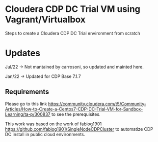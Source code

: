 # Cloudera CDP DC Trial VM using Vagrant/Virtualbox
Steps to create a Cloudera CDP DC Trial environment from scratch

# Updates
Jul/22 -> Not mantained by carrosoni, so updated and mainted here.

Jan/22 -> Updated for CDP Base 7.1.7

## Requirements

Please go to this link https://community.cloudera.com/t5/Community-Articles/How-to-Create-a-Centos7-CDP-DC-Trial-VM-for-Sandbox-Learning/ta-p/300837 to see the prerequisites.

This work was based on the work of fabiog1901 https://github.com/fabiog1901/SingleNodeCDPCluster to automatize CDP DC install in public cloud environments.

